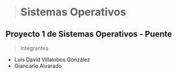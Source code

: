 ># Sistemas Operativos
 
## Proyecto 1 de Sistemas Operativos - Puente

>Integrantes

* Luis David Villalobos González
* Giancarlo Alvarado
